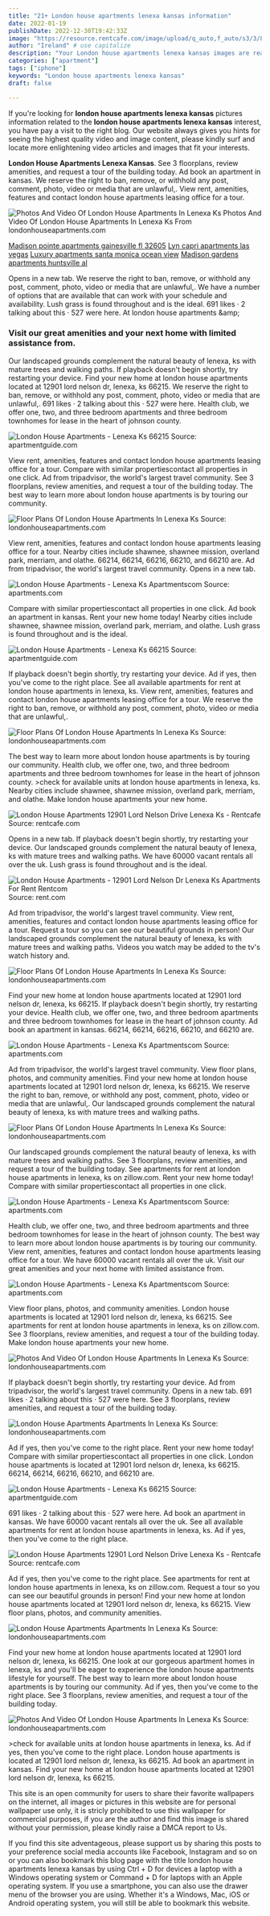```yaml
---
title: "21+ London house apartments lenexa kansas information"
date: 2022-01-19
publishDate: 2022-12-30T19:42:33Z
image: "https://resource.rentcafe.com/image/upload/q_auto,f_auto/s3/3/868588/ks_lenexa_londonhouseapartments_p0872773_6_06_1_photogallery.jpg"
author: "Ireland" # use capitalize
description: "Your London house apartments lenexa kansas images are ready in this website. London house apartments lenexa kansas are a topic that is being searched for and liked by netizens today. You can Download the London house apartments lenexa kansas files here. Get all free images."
categories: ["apartment"]
tags: ["iphone"]
keywords: "London house apartments lenexa kansas"
draft: false

---
```


If you're looking for **london house apartments lenexa kansas** pictures information related to the **london house apartments lenexa kansas** interest, you have pay a visit to the right  blog.  Our website always  gives you  hints  for seeing  the highest  quality video and image  content, please kindly surf and locate more enlightening video articles and images  that fit your interests.

**London House Apartments Lenexa Kansas**. See 3 floorplans, review amenities, and request a tour of the building today. Ad book an apartment in kansas. We reserve the right to ban, remove, or withhold any post, comment, photo, video or media that are unlawful,. View rent, amenities, features and contact london house apartments leasing office for a tour.

![Photos And Video Of London House Apartments In Lenexa Ks](https://resource.rentcafe.com/image/upload/q_auto,f_auto/s3/3/868588/ks_lenexa_londonhouseapartments_p0872773_2_02_1_photogallery.jpg "Photos And Video Of London House Apartments In Lenexa Ks")
Photos And Video Of London House Apartments In Lenexa Ks From londonhouseapartments.com

[Madison pointe apartments gainesville fl 32605](/madison-pointe-apartments-gainesville-fl-32605/)
[Lyn capri apartments las vegas](/lyn-capri-apartments-las-vegas/)
[Luxury apartments santa monica ocean view](/luxury-apartments-santa-monica-ocean-view/)
[Madison gardens apartments huntsville al](/madison-gardens-apartments-huntsville-al/)

Opens in a new tab. We reserve the right to ban, remove, or withhold any post, comment, photo, video or media that are unlawful,. We have a number of options that are available that can work with your schedule and availability. Lush grass is found throughout and is the ideal. 691 likes · 2 talking about this · 527 were here. At london house apartments &amp;amp;

### Visit our great amenities and your next home with limited assistance from.

Our landscaped grounds complement the natural beauty of lenexa, ks with mature trees and walking paths. If playback doesn&#039;t begin shortly, try restarting your device. Find your new home at london house apartments located at 12901 lord nelson dr, lenexa, ks 66215. We reserve the right to ban, remove, or withhold any post, comment, photo, video or media that are unlawful,. 691 likes · 2 talking about this · 527 were here. Health club, we offer one, two, and three bedroom apartments and three bedroom townhomes for lease in the heart of johnson county.


![London House Apartments - Lenexa Ks 66215](https://rentpath-res.cloudinary.com/$img_current/t_3x2_jpg_xl/e2ea312b352d834a46510b344e2182f8 "London House Apartments - Lenexa Ks 66215")
Source: apartmentguide.com

View rent, amenities, features and contact london house apartments leasing office for a tour. Compare with similar propertiescontact all properties in one click. Ad from tripadvisor, the world&#039;s largest travel community. See 3 floorplans, review amenities, and request a tour of the building today. The best way to learn more about london house apartments is by touring our community.

![Floor Plans Of London House Apartments In Lenexa Ks](https://resource.rentcafe.com/image/upload/f_auto,q_auto/s3/3/868588/ks_lenexa_londonhouseapartments_p0872773_b12b2b1150_2_floorplan.jpg "Floor Plans Of London House Apartments In Lenexa Ks")
Source: londonhouseapartments.com

View rent, amenities, features and contact london house apartments leasing office for a tour. Nearby cities include shawnee, shawnee mission, overland park, merriam, and olathe. 66214, 66214, 66216, 66210, and 66210 are. Ad from tripadvisor, the world&#039;s largest travel community. Opens in a new tab.

![London House Apartments - Lenexa Ks Apartmentscom](https://images1.apartments.com/i2/aGViF9atEyuw96TbcIu1ByGdPwKmRItesQa6NVTCz2w/117/london-house-apartments-lenexa-ks-building-photo.jpg?p=1 "London House Apartments - Lenexa Ks Apartmentscom")
Source: apartments.com

Compare with similar propertiescontact all properties in one click. Ad book an apartment in kansas. Rent your new home today! Nearby cities include shawnee, shawnee mission, overland park, merriam, and olathe. Lush grass is found throughout and is the ideal.

![London House Apartments - Lenexa Ks 66215](https://rentpath-res.cloudinary.com/$img_current/t_3x2_jpg_xl/9715553b00f1599ceb56c863a7530887 "London House Apartments - Lenexa Ks 66215")
Source: apartmentguide.com

If playback doesn&#039;t begin shortly, try restarting your device. Ad if yes, then you&#039;ve come to the right place. See all available apartments for rent at london house apartments in lenexa, ks. View rent, amenities, features and contact london house apartments leasing office for a tour. We reserve the right to ban, remove, or withhold any post, comment, photo, video or media that are unlawful,.

![Floor Plans Of London House Apartments In Lenexa Ks](https://resource.rentcafe.com/image/upload/f_auto,q_auto/s3/3/868588/ks_lenexa_londonhouseapartments_p0872773_b22b2b1150_2_floorplan.jpg "Floor Plans Of London House Apartments In Lenexa Ks")
Source: londonhouseapartments.com

The best way to learn more about london house apartments is by touring our community. Health club, we offer one, two, and three bedroom apartments and three bedroom townhomes for lease in the heart of johnson county. &gt;check for available units at london house apartments in lenexa, ks. Nearby cities include shawnee, shawnee mission, overland park, merriam, and olathe. Make london house apartments your new home.

![London House Apartments 12901 Lord Nelson Drive Lenexa Ks - Rentcafe](https://cdngeneral.rentcafe.com/dmslivecafe/3/868588/KS_Lenexa_LondonHouseApartments_p0872773_1_01_1_PhotoGallery.jpg?width=850&amp;mode=pad&amp;bgcolor=333333&amp;quality=80 "London House Apartments 12901 Lord Nelson Drive Lenexa Ks - Rentcafe")
Source: rentcafe.com

Opens in a new tab. If playback doesn&#039;t begin shortly, try restarting your device. Our landscaped grounds complement the natural beauty of lenexa, ks with mature trees and walking paths. We have 60000 vacant rentals all over the uk. Lush grass is found throughout and is the ideal.

![London House Apartments - 12901 Lord Nelson Dr Lenexa Ks Apartments For Rent Rentcom](https://rentpath-res.cloudinary.com/$img_current/t_3x2_jpg_xl/t_unpaid/47280291e26d67ab7e4a60a1f1e313af "London House Apartments - 12901 Lord Nelson Dr Lenexa Ks Apartments For Rent Rentcom")
Source: rent.com

Ad from tripadvisor, the world&#039;s largest travel community. View rent, amenities, features and contact london house apartments leasing office for a tour. Request a tour so you can see our beautiful grounds in person! Our landscaped grounds complement the natural beauty of lenexa, ks with mature trees and walking paths. Videos you watch may be added to the tv&#039;s watch history and.

![Floor Plans Of London House Apartments In Lenexa Ks](https://resource.rentcafe.com/image/upload/f_auto,q_auto/s3/3/868588/ks_lenexa_londonhouseapartments_p0872773_c13b2b1310_2_floorplan.jpg "Floor Plans Of London House Apartments In Lenexa Ks")
Source: londonhouseapartments.com

Find your new home at london house apartments located at 12901 lord nelson dr, lenexa, ks 66215. If playback doesn&#039;t begin shortly, try restarting your device. Health club, we offer one, two, and three bedroom apartments and three bedroom townhomes for lease in the heart of johnson county. Ad book an apartment in kansas. 66214, 66214, 66216, 66210, and 66210 are.

![London House Apartments - Lenexa Ks Apartmentscom](https://images1.apartments.com/i2/ddcnUJKd-G2gNpodyboY5G7Oa2bHoevG-Ae2mPcv9AQ/111/london-house-apartments-lenexa-ks-primary-photo.jpg "London House Apartments - Lenexa Ks Apartmentscom")
Source: apartments.com

Ad from tripadvisor, the world&#039;s largest travel community. View floor plans, photos, and community amenities. Find your new home at london house apartments located at 12901 lord nelson dr, lenexa, ks 66215. We reserve the right to ban, remove, or withhold any post, comment, photo, video or media that are unlawful,. Our landscaped grounds complement the natural beauty of lenexa, ks with mature trees and walking paths.

![Floor Plans Of London House Apartments In Lenexa Ks](https://resource.rentcafe.com/image/upload/f_auto,q_auto/s3/3/868588/ks_lenexa_londonhouseapartments_p0872773_c23b2b1310_2_floorplan.jpg "Floor Plans Of London House Apartments In Lenexa Ks")
Source: londonhouseapartments.com

Our landscaped grounds complement the natural beauty of lenexa, ks with mature trees and walking paths. See 3 floorplans, review amenities, and request a tour of the building today. See apartments for rent at london house apartments in lenexa, ks on zillow.com. Rent your new home today! Compare with similar propertiescontact all properties in one click.

![London House Apartments - Lenexa Ks Apartmentscom](https://images1.apartments.com/i2/jx9m_8IgEm-6U1VvsD-44XjaYVXDeV0famfWC9QRJco/117/london-house-apartments-lenexa-ks-building-photo.jpg?p=1 "London House Apartments - Lenexa Ks Apartmentscom")
Source: apartments.com

Health club, we offer one, two, and three bedroom apartments and three bedroom townhomes for lease in the heart of johnson county. The best way to learn more about london house apartments is by touring our community. View rent, amenities, features and contact london house apartments leasing office for a tour. We have 60000 vacant rentals all over the uk. Visit our great amenities and your next home with limited assistance from.

![London House Apartments - Lenexa Ks Apartmentscom](https://images1.apartments.com/i2/ABglVpcKVabC9IOpRy5xWEXXpKDcI36HWmh-HL8ElgU/117/london-house-apartments-lenexa-ks-building-photo.jpg?p=1 "London House Apartments - Lenexa Ks Apartmentscom")
Source: apartments.com

View floor plans, photos, and community amenities. London house apartments is located at 12901 lord nelson dr, lenexa, ks 66215. See apartments for rent at london house apartments in lenexa, ks on zillow.com. See 3 floorplans, review amenities, and request a tour of the building today. Make london house apartments your new home.

![Photos And Video Of London House Apartments In Lenexa Ks](https://resource.rentcafe.com/image/upload/q_auto,f_auto/s3/3/868588/ks_lenexa_londonhouseapartments_p0872773_2_02_1_photogallery.jpg "Photos And Video Of London House Apartments In Lenexa Ks")
Source: londonhouseapartments.com

If playback doesn&#039;t begin shortly, try restarting your device. Ad from tripadvisor, the world&#039;s largest travel community. Opens in a new tab. 691 likes · 2 talking about this · 527 were here. See 3 floorplans, review amenities, and request a tour of the building today.

![London House Apartments Apartments In Lenexa Ks](https://resource.rentcafe.com/image/upload/q_auto,f_auto/s3/3/868588/ks_lenexa_londonhouseapartments_p0872773_08_5_thumbnail.jpg "London House Apartments Apartments In Lenexa Ks")
Source: londonhouseapartments.com

Ad if yes, then you&#039;ve come to the right place. Rent your new home today! Compare with similar propertiescontact all properties in one click. London house apartments is located at 12901 lord nelson dr, lenexa, ks 66215. 66214, 66214, 66216, 66210, and 66210 are.

![London House Apartments - Lenexa Ks 66215](https://rentpath-res.cloudinary.com/$img_current/t_3x2_jpg_xl/b0c025886c29f46ddd866affc01f857a "London House Apartments - Lenexa Ks 66215")
Source: apartmentguide.com

691 likes · 2 talking about this · 527 were here. Ad book an apartment in kansas. We have 60000 vacant rentals all over the uk. See all available apartments for rent at london house apartments in lenexa, ks. Ad if yes, then you&#039;ve come to the right place.

![London House Apartments 12901 Lord Nelson Drive Lenexa Ks - Rentcafe](https://cdngeneral.rentcafe.com/dmslivecafe/3/868588/KS_Lenexa_LondonHouseApartments_p0872773_7_07_1_PhotoGallery.jpg?width=350 "London House Apartments 12901 Lord Nelson Drive Lenexa Ks - Rentcafe")
Source: rentcafe.com

Ad if yes, then you&#039;ve come to the right place. See apartments for rent at london house apartments in lenexa, ks on zillow.com. Request a tour so you can see our beautiful grounds in person! Find your new home at london house apartments located at 12901 lord nelson dr, lenexa, ks 66215. View floor plans, photos, and community amenities.

![London House Apartments Apartments In Lenexa Ks](https://resource.rentcafe.com/image/upload/x_0,y_0,w_1144,h_528,c_crop/q_auto,f_auto,c_lfill,w_576,h_480,g_auto/s3/2/117222/london-house-pool(1).jpg "London House Apartments Apartments In Lenexa Ks")
Source: londonhouseapartments.com

Find your new home at london house apartments located at 12901 lord nelson dr, lenexa, ks 66215. One look at our gorgeous apartment homes in lenexa, ks and you&#039;ll be eager to experience the london house apartments lifestyle for yourself. The best way to learn more about london house apartments is by touring our community. Ad if yes, then you&#039;ve come to the right place. See 3 floorplans, review amenities, and request a tour of the building today.

![Photos And Video Of London House Apartments In Lenexa Ks](https://resource.rentcafe.com/image/upload/q_auto,f_auto/s3/3/868588/ks_lenexa_londonhouseapartments_p0872773_6_06_1_photogallery.jpg "Photos And Video Of London House Apartments In Lenexa Ks")
Source: londonhouseapartments.com

&gt;check for available units at london house apartments in lenexa, ks. Ad if yes, then you&#039;ve come to the right place. London house apartments is located at 12901 lord nelson dr, lenexa, ks 66215. Ad book an apartment in kansas. Find your new home at london house apartments located at 12901 lord nelson dr, lenexa, ks 66215.

This site is an open community for users to share their favorite wallpapers on the internet, all images or pictures in this website are for personal wallpaper use only, it is stricly prohibited to use this wallpaper for commercial purposes, if you are the author and find this image is shared without your permission, please kindly raise a DMCA report to Us.

If you find this site adventageous, please support us by sharing this posts to your preference social media accounts like Facebook, Instagram and so on or you can also bookmark this blog page with the title london house apartments lenexa kansas by using Ctrl + D for devices a laptop with a Windows operating system or Command + D for laptops with an Apple operating system. If you use a smartphone, you can also use the drawer menu of the browser you are using. Whether it's a Windows, Mac, iOS or Android operating system, you will still be able to bookmark this website.
